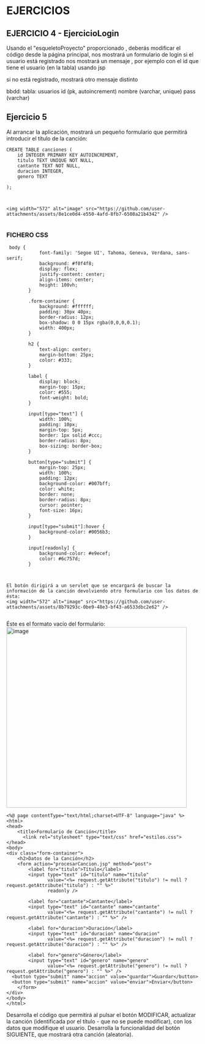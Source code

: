 # EJERCICIOS

## EJERCICIO 4 - EjercicioLogin

Usando el "esqueletoProyecto" proporcionado , deberás modificar el código
desde la página principal, nos mostrará un formulario de login
si el usuario está registrado
nos mostrará un mensaje , por ejemplo con el id que tiene el usuario (en la tabla)
usando jsp


si no está registrado, mostrará otro mensaje distinto


bbdd: 
tabla:  usuarios
id (pk, autoincrement)
nombre (varchar, unique)
pass (varchar)



## Ejercicio 5
Al arrancar la aplicación, mostrará un pequeño formulario que permitirá introducir el título de la canción: 

```
CREATE TABLE canciones (
    id INTEGER PRIMARY KEY AUTOINCREMENT,
    titulo TEXT UNIQUE NOT NULL, 
    cantante TEXT NOT NULL,
    duracion INTEGER, 
    genero TEXT

);



<img width="572" alt="image" src="https://github.com/user-attachments/assets/8e1ce0d4-e550-4afd-8fb7-6508a21b4342" />


```
### FICHERO CSS
```
 body {
            font-family: 'Segoe UI', Tahoma, Geneva, Verdana, sans-serif;
            background: #f0f4f8;
            display: flex;
            justify-content: center;
            align-items: center;
            height: 100vh;
        }

        .form-container {
            background: #ffffff;
            padding: 30px 40px;
            border-radius: 12px;
            box-shadow: 0 0 15px rgba(0,0,0,0.1);
            width: 400px;
        }

        h2 {
            text-align: center;
            margin-bottom: 25px;
            color: #333;
        }

        label {
            display: block;
            margin-top: 15px;
            color: #555;
            font-weight: bold;
        }

        input[type="text"] {
            width: 100%;
            padding: 10px;
            margin-top: 5px;
            border: 1px solid #ccc;
            border-radius: 8px;
            box-sizing: border-box;
        }

        button[type="submit"] {
            margin-top: 25px;
            width: 100%;
            padding: 12px;
            background-color: #007bff;
            color: white;
            border: none;
            border-radius: 8px;
            cursor: pointer;
            font-size: 16px;
        }

        input[type="submit"]:hover {
            background-color: #0056b3;
        }

        input[readonly] {
            background-color: #e9ecef;
            color: #6c757d;
        }



El botón dirigirá a un servlet que se encargará de buscar la información de la canción devolviendo otro formulario con los datos de ésta: 
<img width="572" alt="image" src="https://github.com/user-attachments/assets/8b79293c-0be9-48e3-bf43-a6533dbc2e62" />


```

Éste es el formato vacío del formulario: 
<img width="471" alt="image" src="https://github.com/user-attachments/assets/a20f308b-73f3-485a-ad10-87e2b21fe96b" />

```
<%@ page contentType="text/html;charset=UTF-8" language="java" %>
<html>
<head>
    <title>Formulario de Canción</title>
      <link rel="stylesheet" type="text/css" href="estilos.css">
</head>
<body>
<div class="form-container">
    <h2>Datos de la Canción</h2>
    <form action="procesarCancion.jsp" method="post">
        <label for="titulo">Título</label>
        <input type="text" id="titulo" name="titulo"
               value="<%= request.getAttribute("titulo") != null ? request.getAttribute("titulo") : "" %>"
               readonly />

        <label for="cantante">Cantante</label>
        <input type="text" id="cantante" name="cantante"
               value="<%= request.getAttribute("cantante") != null ? request.getAttribute("cantante") : "" %>" />

        <label for="duracion">Duración</label>
        <input type="text" id="duracion" name="duracion"
               value="<%= request.getAttribute("duracion") != null ? request.getAttribute("duracion") : "" %>" />

        <label for="genero">Género</label>
        <input type="text" id="genero" name="genero"
               value="<%= request.getAttribute("genero") != null ? request.getAttribute("genero") : "" %>" />
  <button type="submit" name="accion" value="guardar">Guardar</button>
  <button type="submit" name="accion" value="enviar">Enviar</button>
    </form>
</div>
</body>
</html>
```


Desarrolla el código que permitirá al pulsar el botón MODIFICAR, actualizar la canción (identificada por el título - que no se puede modificar), con los datos que modifique el usuario. 
Desarrolla la funcionalidad del botón SIGUIENTE, que mostrará otra canción (aleatoria). 





